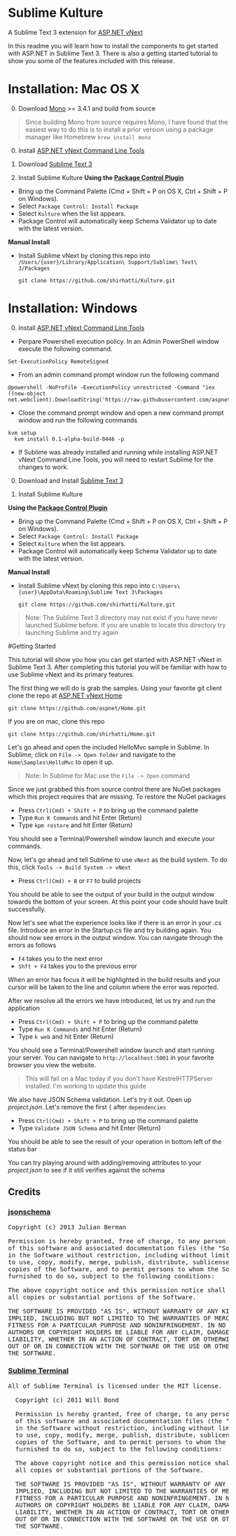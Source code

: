 # Sublime Kulture

A Sublime Text 3 extension for [ASP.NET vNext](https://github.com/aspnet/home)

In this readme you will learn how to install the components to get started with ASP.NET in Sublime Text 3.
There is also a getting started tutorial to show you some of the features included with this release.

# Installation: Mac OS X

0. Download [Mono](https://github.com/mono/mono) >= 3.4.1 and build from source

  > Since building Mono from source requires Mono, I have found that the easiest way to do this is to install a prior version using a package manager like Homebrew `brew install mono`

0. Install [ASP.NET vNext Command Line Tools](https://github.com/aspnet/home#getting-started)

0. Download [Sublime Text 3](http://www.sublimetext.com/3)

0. Install Sublime Kulture
  __Using the [Package Control Plugin](https://sublime.wbond.net/)__
  * Bring up the Command Palette (Cmd + Shift + P on OS X, Ctrl + Shift + P on Windows).
  * Select `Package Control: Install Package`
  * Select `Kulture` when the list appears.
  * Package Control will automatically keep Schema Validator up to date with the latest version.

  __Manual Install__
  * Install Sublime vNext by cloning this repo into `/Users/{user}/Library/Application\ Support/Sublime\ Text\ 3/Packages`
    <pre><code>git clone https://github.com/shirhatti/Kulture.git</code></pre>

# Installation: Windows

0. Install [ASP.NET vNext Command Line Tools](https://github.com/aspnet/home#getting-started)
  * Perpare Powershell execution policy. In an Admin PowerShell window execute the following command.
  <pre><code>Set-ExecutionPolicy RemoteSigned</code></pre>
  * From an admin command prompt window run the following command
  <pre><code>@powershell -NoProfile -ExecutionPolicy unrestricted -Command "iex ((new-object net.webclient).DownloadString('https://raw.githubusercontent.com/aspnet/Home/master/kvminstall.ps1'))"</code></pre>
  * Close the command prompt window and open a new command prompt window and run the following commands
  <pre><code>kvm setup
  kvm install 0.1-alpha-build-0446 -p</code></pre>
  * If Sublime was already installed and running while installing ASP.NET vNext Command Line Tools, you will need to restart Sublime for the changes to work.

0. Download and Install [Sublime Text 3](http://www.sublimetext.com/3)

0. Install Sublime Kulture

  __Using the [Package Control Plugin](https://sublime.wbond.net/)__
  * Bring up the Command Palette (Cmd + Shift + P on OS X, Ctrl + Shift + P on Windows).
  * Select `Package Control: Install Package`
  * Select `Kulture` when the list appears.
  * Package Control will automatically keep Schema Validator up to date with the latest version.

  __Manual Install__
  * Install Sublime vNext by cloning this repo into `C:\Users\{user}\AppData\Roaming\Sublime Text 3\Packages`
    <pre><code>git clone https://github.com/shirhatti/Kulture.git</code></pre>

  > Note: The Sublime Text 3 directory may not exist if you have never launched Sublime before. If you are unable to locate this directory try launching Sublime and try again


#Getting Started

This tutorial will show you how you can get started with ASP.NET vNext in Sublime Text 3. After completing this tutorial you will be familiar with how to use Sublime vNext and its primary features.

The first thing we will do is grab the samples. Using your favorite git client clone the repo at [ASP.NET vNext Home](https://github.com/aspnet/home)

    git clone https://github.com/aspnet/Home.git

If you are on mac, clone this repo

    git clone https://github.com/shirhatti/Home.git

Let's go ahead and open the included HelloMvc sample in Sublime. In Sublime, click on `File -> Open Folder` and navigate to the `Home\Samples\HelloMvc` to open it up.

  > Note: In Sublime for Mac use the `File -> Open` command

Since we just grabbed this from source control there are NuGet packages which this project requires that are missing. To restore the NuGet packages

- Press `Ctrl(Cmd) + Shift + P` to bring up the command palette
- Type `Run K Commands` and hit Enter (Return)
- Type `kpm restore` and hit Enter (Return)

You should see a Terminal/Powershell window launch and execute your commands.

Now, let's go ahead and tell Sublime to use `vNext` as the build system. To do this, click `Tools -> Build System -> vNext`

- Press `Ctrl(Cmd) + B` or `F7` to build projects

You should be able to see the output of your build in the output window towards the bottom of your screen. At this point your code should have built successfully.

Now let's see what the experience looks like if there is an error in your .cs file. Introduce an error in the Startup.cs file and try building again. You should now see errors in the output window. You can navigate through the errors as follows

- `F4` takes you to the next error
- `Shft + F4` takes you to the previous error

When an error has focus it will be highlighted in the build results and your cursor will be taken to the line and column where the error was reported.

After we resolve all the errors we have introduced, let us try and run the application

- Press `Ctrl(Cmd) + Shift + P` to bring up the command palette
- Type `Run K Commands` and hit Enter (Return)
- Type `k web` and hit Enter (Return)

You should see a Terminal/Powershell window launch and start running your server. You can navigate to `http://localhost:5001` in your favorite browser you view the website.

  > This will fail on a Mac today if you don't have KestrelHTTPServer installed. I'm working to update this guide

We also have JSON Schema validation. Let's try it out. Open up *project.json*. Let's remove the first `{` after `dependencies`

- Press `Ctrl(Cmd) + Shift + P` to bring up the command palette
- Type `Validate JSON Schema` and hit Enter (Return)

You should be able to see the result of your operation in bottom left of the status bar

You can try playing around with adding/removing attributes to your *project.json* to see if it still verifies against the schema

## Credits

### [jsonschema](https://github.com/Julian/jsonschema)

<pre>
Copyright (c) 2013 Julian Berman

Permission is hereby granted, free of charge, to any person obtaining a copy
of this software and associated documentation files (the "Software"), to deal
in the Software without restriction, including without limitation the rights
to use, copy, modify, merge, publish, distribute, sublicense, and/or sell
copies of the Software, and to permit persons to whom the Software is
furnished to do so, subject to the following conditions:

The above copyright notice and this permission notice shall be included in
all copies or substantial portions of the Software.

THE SOFTWARE IS PROVIDED "AS IS", WITHOUT WARRANTY OF ANY KIND, EXPRESS OR
IMPLIED, INCLUDING BUT NOT LIMITED TO THE WARRANTIES OF MERCHANTABILITY,
FITNESS FOR A PARTICULAR PURPOSE AND NONINFRINGEMENT. IN NO EVENT SHALL THE
AUTHORS OR COPYRIGHT HOLDERS BE LIABLE FOR ANY CLAIM, DAMAGES OR OTHER
LIABILITY, WHETHER IN AN ACTION OF CONTRACT, TORT OR OTHERWISE, ARISING FROM,
OUT OF OR IN CONNECTION WITH THE SOFTWARE OR THE USE OR OTHER DEALINGS IN
THE SOFTWARE.
</pre>

### [Sublime Terminal](https://github.com/wbond/sublime_terminal)

<pre>
All of Sublime Terminal is licensed under the MIT license.

  Copyright (c) 2011 Will Bond <will@wbond.net>

  Permission is hereby granted, free of charge, to any person obtaining a copy
  of this software and associated documentation files (the "Software"), to deal
  in the Software without restriction, including without limitation the rights
  to use, copy, modify, merge, publish, distribute, sublicense, and/or sell
  copies of the Software, and to permit persons to whom the Software is
  furnished to do so, subject to the following conditions:

  The above copyright notice and this permission notice shall be included in
  all copies or substantial portions of the Software.

  THE SOFTWARE IS PROVIDED "AS IS", WITHOUT WARRANTY OF ANY KIND, EXPRESS OR
  IMPLIED, INCLUDING BUT NOT LIMITED TO THE WARRANTIES OF MERCHANTABILITY,
  FITNESS FOR A PARTICULAR PURPOSE AND NONINFRINGEMENT. IN NO EVENT SHALL THE
  AUTHORS OR COPYRIGHT HOLDERS BE LIABLE FOR ANY CLAIM, DAMAGES OR OTHER
  LIABILITY, WHETHER IN AN ACTION OF CONTRACT, TORT OR OTHERWISE, ARISING FROM,
  OUT OF OR IN CONNECTION WITH THE SOFTWARE OR THE USE OR OTHER DEALINGS IN
  THE SOFTWARE.
</pre>
